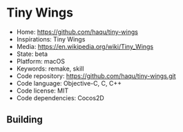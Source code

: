 # Tiny Wings

- Home: https://github.com/haqu/tiny-wings
- Inspirations: Tiny Wings
- Media: https://en.wikipedia.org/wiki/Tiny_Wings
- State: beta
- Platform: macOS
- Keywords: remake, skill
- Code repository: https://github.com/haqu/tiny-wings.git
- Code language: Objective-C, C, C++
- Code license: MIT
- Code dependencies: Cocos2D

## Building
